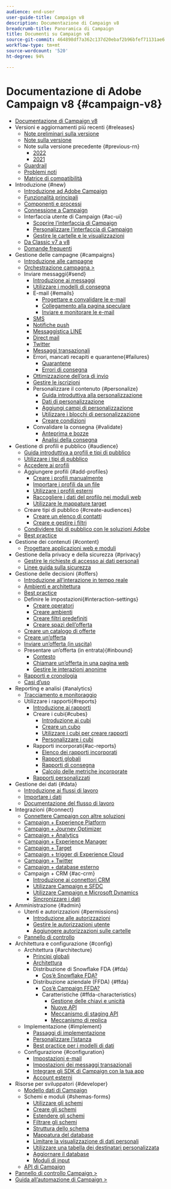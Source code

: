 ```yaml
---
audience: end-user
user-guide-title: Campaign v8
description: Documentazione di Campaign v8
breadcrumb-title: Panoramica di Campaign
title: Documenti su Campaign v8
source-git-commit: 464898df7a362c137d20ebaf2b96bfef71131ae6
workflow-type: tm+mt
source-wordcount: '520'
ht-degree: 94%

---
```



# Documentazione di Adobe Campaign v8 {#campaign-v8}

+ [Documentazione di Campaign v8](campaign-home.md)
+ Versioni e aggiornamenti più recenti {#releases}
   + [Note preliminari sulla versione](start/e-release-notes.md)
   + [Note sulla versione](start/release-notes.md)
   + Note sulla versione precedente {#previous-rn}
      + [2022](start/release-notes-2022.md)
      + [2021](start/release-notes-2021.md)
   + [Guardrail](start/ac-guardrails.md)
   + [Problemi noti](start/known-issues.md)
   + [Matrice di compatibilità](start/compatibility-matrix.md)
+ Introduzione {#new}
   + [Introduzione ad Adobe Campaign](start/get-started.md)
   + [Funzionalità principali](start/whats-new.md)
   + [Componenti e processi](start/ac-components.md)
   + [Connessione a Campaign](start/connect.md)
   + Interfaccia utente di Campaign {#ac-ui}
      + [Scoprire l’interfaccia di Campaign](start/campaign-ui.md)
      + [Personalizzare l’interfaccia di Campaign](start/customize-ui.md)
      + [Gestire le cartelle e le visualizzazioni](audiences/folders-and-views.md)
   + [Da Classic v7 a v8](start/v7-to-v8.md)
   + [Domande frequenti](start/campaign-faq.md)
+ Gestione delle campagne {#campaigns}
   + [Introduzione alle campagne](start/campaigns.md)
   + [Orchestrazione campagna >](https://experienceleague.adobe.com/docs/campaign/automation/campaign-orchestration/set-up-campaigns.html?lang=it)
   + Inviare messaggi{#send}
      + [Introduzione ai messaggi](start/create-message.md)
      + [Utilizzare i modelli di consegna](send/create-templates.md)
      + E-mail {#emails}
         + [Progettare e convalidare le e-mail](send/email.md)
         + [Collegamento alla pagina speculare](send/mirror-page.md)
         + [Inviare e monitorare le e-mail](send/send.md)
      + [SMS](send/sms.md)
      + [Notifiche push](send/push.md)
      + [Messaggistica LINE](send/line.md)
      + [Direct mail](send/direct-mail.md)
      + [Twitter](send/twitter.md)
      + [Messaggi transazionali](send/transactional.md)
      + Errori, mancati recapiti e quarantene{#failures}
         + [Quarantene](send/quarantines.md)
         + [Errori di consegna](send/delivery-failures.md)
      + [Ottimizzazione dell’ora di invio](send/predictive.md)
      + [Gestire le iscrizioni](start/subscriptions.md)
      + Personalizzare il contenuto {#personalize}
         + [Guida introduttiva alla personalizzazione](send/personalize.md)
         + [Dati di personalizzazione](send/personalization-data.md)
         + [Aggiungi campi di personalizzazione](send/personalization-fields.md)
         + [Utilizzare i blocchi di personalizzazione](send/personalization-blocks.md)
         + [Creare condizioni](send/conditions.md)
      + Convalidare la consegna {#validate}
         + [Anteprima e bozze](send/preview-and-proof.md)
         + [Analisi della consegna](send/delivery-analysis.md)
+ Gestione di profili e pubblico {#audience}
   + [Guida introduttiva a profili e tipi di pubblico](audiences/gs-audiences.md)
   + [Utilizzare i tipi di pubblico](start/audiences.md)
   + [Accedere ai profili](audiences/view-profiles.md)
   + Aggiungere profili {#add-profiles}
      + [Creare i profili manualmente](audiences/create-profiles.md)
      + [Importare i profili da un file](audiences/import-profiles.md)
      + [Utilizzare i profili esterni](audiences/external-profiles.md)
      + [Raccogliere i dati del profilo nei moduli web](audiences/collect-profiles.md)
      + [Utilizzare le mappature target](audiences/target-mappings.md)
   + Creare tipi di pubblico {#create-audiences}
      + [Creare un elenco di contatti](audiences/create-audiences.md)
      + [Creare e gestire i filtri](audiences/create-filters.md)
   + [Condividere tipi di pubblico con le soluzioni Adobe](start/shared-audiences.md)
   + [Best practice](audiences/audiences-best-practices.md)
+ Gestione dei contenuti {#content}
   + [Progettare applicazioni web e moduli](dev/webapps.md)
+ Gestione della privacy e della sicurezza {#privacy}
   + [Gestire le richieste di accesso ai dati personali](start/privacy.md)
   + [Linee guida sulla sicurezza](config/security.md)
+ Gestione delle decisioni {#offers}
   + [Introduzione all’interazione in tempo reale](interaction/interaction.md)
   + [Ambienti e architettura](interaction/interaction-architecture.md)
   + [Best practice](interaction/interaction-best-practices.md)
   + Definire le impostazioni{#interaction-settings}
      + [Creare operatori](interaction/interaction-operators.md)
      + [Creare ambienti](interaction/interaction-env.md)
      + [Creare filtri predefiniti](interaction/interaction-predefined-filters.md)
      + [Creare spazi dell’offerta](interaction/interaction-offer-spaces.md)
   + [Creare un catalogo di offerte](interaction/interaction-offer-catalog.md)
   + [Creare un’offerta](interaction/interaction-offer.md)
   + [Inviare un’offerta (in uscita)](interaction/interaction-send-offers.md)
   + Presentare un’offerta (in entrata){#inbound}
      + [Contesto](interaction/interaction-present-offers.md)
      + [Chiamare un’offerta in una pagina web](interaction/interaction-integration.md)
      + [Gestire le interazioni anonime](interaction/anonymous-interactions.md)
   + [Rapporti e cronologia](interaction/interaction-tracking.md)
   + [Casi d’uso](interaction/interaction-use-cases.md)
+ Reporting e analisi {#analytics}
   + [Tracciamento e monitoraggio](start/tracking.md)
   + Utilizzare i rapporti{#reports}
      + [Introduzione ai rapporti](reporting/gs-reporting.md)
      + Creare i cubi{#cubes}
         + [Introduzione ai cubi](reporting/gs-cubes.md)
         + [Creare un cubo](reporting/cube-indicators.md)
         + [Utilizzare i cubi per creare rapporti](reporting/cube-tables.md)
         + [Personalizzare i cubi](reporting/customize-cubes.md)
      + Rapporti incorporati{#ac-reports}
         + [Elenco dei rapporti incorporati](reporting/built-in-reports.md)
         + [Rapporti globali](reporting/global-reports.md)
         + [Rapporti di consegna](reporting/delivery-reports.md)
         + [Calcolo delle metriche incorporate](reporting/metrics-calculation.md)
      + [Rapporti personalizzati](reporting/custom-reports.md)
+ Gestione dei dati {#data}
   + [Introduzione ai flussi di lavoro](config/workflows.md)
   + [Importare i dati](start/import.md)
   + [Documentazione del flusso di lavoro](https://experienceleague.adobe.com/docs/campaign/automation/workflows/introduction/about-workflows.html?lang=it)
+ Integrazioni {#connect}
   + [Connettere Campaign con altre soluzioni](connect/integration.md)
   + [Campaign + Experience Platform](connect/ac-aep.md)
   + [Campaign + Journey Optimizer](connect/ac-ajo.md)
   + [Campaign + Analytics](connect/ac-aa.md)
   + [Campaign + Experience Manager](connect/ac-aem.md)
   + [Campaign + Target](connect/ac-at.md)
   + [Campaign + trigger di Experience Cloud](connect/ac-triggers.md)
   + [Campaign + Twitter](connect/ac-tw.md)
   + [Campaign + database esterno](connect/fda.md)
   + Campaign + CRM {#ac-crm}
      + [Introduzione ai connettori CRM](connect/crm.md)
      + [Utilizzare Campaign e SFDC](connect/ac-sfdc.md)
      + [Utilizzare Campaign e Microsoft Dynamics](connect/ac-ms-dyn.md)
      + [Sincronizzare i dati](connect/crm-data-sync.md)
+ Amministrazione {#admin}
   + Utenti e autorizzazioni {#permissions}
      + [Introduzione alle autorizzazioni](start/gs-permissions.md)
      + [Gestire le autorizzazioni utente](start/manage-permissions.md)
      + [Aggiungere autorizzazioni sulle cartelle](start/folder-permissions.md)
   + [Pannello di controllo](config/self-service.md)
+ Architettura e configurazione {#config}
   + Architettura {#architecture}
      + [Principi globali](architecture/general-architecture.md)
      + [Architettura](architecture/architecture.md)
      + Distribuzione di Snowflake FDA {#fda}
         + [Cos’è Snowflake FDA?](architecture/fda-deployment.md)
      + Distribuzione aziendale (FFDA) {#ffda}
         + [Cos’è Campaign FFDA?](architecture/enterprise-deployment.md)
         + Caratteristiche {#ffda-characteristics}
            + [Gestione delle chiavi e unicità](architecture/keys.md)
            + [Nuove API](architecture/new-apis.md)
            + [Meccanismo di staging API](architecture/staging.md)
            + [Meccanismo di replica](architecture/replication.md)
   + Implementazione {#implement}
      + [Passaggi di implementazione](start/implement.md)
      + [Personalizzare l’istanza](dev/customize.md)
      + [Best practice per i modelli di dati](dev/datamodel-best-practices.md)
   + Configurazione {#configuration}
      + [Impostazioni e-mail](config/email-settings.md)
      + [Impostazioni dei messaggi transazionali](config/transactional-msg-settings.md)
      + [Integrare gli SDK di Campaign con la tua app](config/push-config.md)
      + [Account esterni](config/external-accounts.md)
+ Risorse per sviluppatori {#developer}
   + [Modello dati di Campaign](dev/datamodel.md)
   + Schemi e moduli {#shemas-forms}
      + [Utilizzare gli schemi](dev/schemas.md)
      + [Creare gli schemi](dev/create-schema.md)
      + [Estendere gli schemi](dev/extend-schema.md)
      + [Filtrare gli schemi](dev/filter-schema.md)
      + [Struttura dello schema](dev/schema-structure.md)
      + [Mappatura del database](dev/database-mapping.md)
      + [Limitare la visualizzazione di dati personali](dev/restrict-pi-view.md)
      + [Utilizzare una tabella dei destinatari personalizzata](dev/custom-recipient.md)
      + [Aggiornare il database](dev/update-database-structure.md)
      + [Moduli di input](dev/forms.md)
   + [API di Campaign](dev/api.md)
+ [Pannello di controllo Campaign >](https://experienceleague.adobe.com/docs/control-panel/using/control-panel-home.html?lang=it)
+ [Guida all’automazione di Campaign >](https://experienceleague.adobe.com/docs/campaign/automation/home.html?lang=it)
